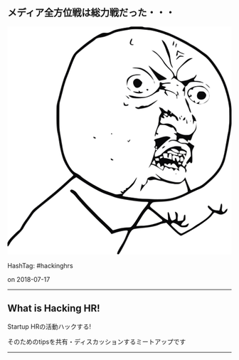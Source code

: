## メディア全方位戦は総力戦だった・・・

![](/assets/images/oh.png)

HashTag: #hackinghrs

on 2018-07-17

---

## What is Hacking HR!

Startup HRの活動ハックする!

そのためのtipsを共有・ディスカッションするミートアップです

---

